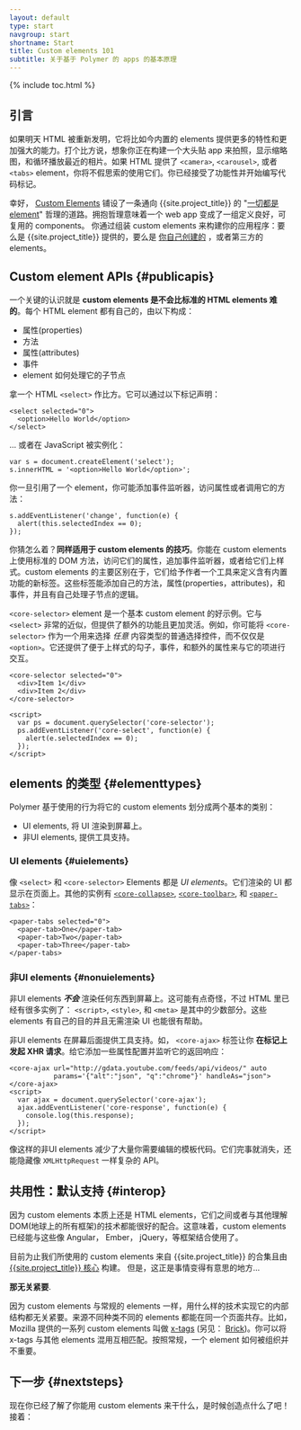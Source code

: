 ```yaml
---
layout: default
type: start
navgroup: start
shortname: Start
title: Custom elements 101
subtitle: 关于基于 Polymer 的 apps 的基本原理
---
```


{% include toc.html %}

## 引言

如果明天 HTML 被重新发明，它将比如今内置的 elements 提供更多的特性和更加强大的能力。打个比方说，想象你正在构建一个大头贴 app 来拍照，显示缩略图，和循环播放最近的相片。如果 HTML 提供了 `<camera>`, `<carousel>`, 或者 `<tabs>` element，你将不假思索的使用它们。你已经接受了功能性并开始编写代码标记。


幸好， [Custom Elements](/platform/custom-elements.html) 铺设了一条通向 {{site.project_title}} 的 "[一切都是 element](/docs/start/everything.html#everythingis)" 哲理的道路。拥抱哲理意味着一个 web app 变成了一组定义良好，可复用的 components。
你通过组装 custom elements 来构建你的应用程序：要么是 {{site.project_title}} 提供的，要么是 [你自己创建的](/docs/start/creatingelements.html) ，或者第三方的 elements。

## Custom element APIs {#publicapis}

一个关键的认识就是 **custom elements 是不会比标准的 HTML elements 难的**。每个 HTML  element 都有自己的，由以下构成：

- 属性(properties)
- 方法
- 属性(attributes)
- 事件
- element 如何处理它的子节点

拿一个 HTML `<select>` 作比方。它可以通过以下标记声明：

    <select selected="0">
      <option>Hello World</option>
    </select>

… 或者在 JavaScript 被实例化：

    var s = document.createElement('select');
    s.innerHTML = '<option>Hello World</option>';

你一旦引用了一个 element，你可能添加事件监听器，访问属性或者调用它的方法：

    s.addEventListener('change', function(e) {
      alert(this.selectedIndex == 0);
    });

你猜怎么着？**同样适用于 custom elements 的技巧**。你能在 custom elements 上使用标准的 DOM 方法，访问它们的属性，追加事件监听器，或者给它们上样式。custom elements 的主要区别在于，它们给予作者一个工具来定义含有内置功能的新标签。这些标签能添加自己的方法，属性(properties，attributes)，和事件，并且有自己处理子节点的逻辑。

`<core-selector>` element 是一个基本 custom element 的好示例。它与 `<select>` 非常的近似，但提供了额外的功能且更加灵活。例如，你可能将 `<core-selector>` 作为一个用来选择 _任意_ 内容类型的普通选择控件，而不仅仅是 `<option>`。它还提供了便于上样式的勾子，事件，和额外的属性来与它的项进行交互。

    <core-selector selected="0">
      <div>Item 1</div>
      <div>Item 2</div>
    </core-selector>

    <script>
      var ps = document.querySelector('core-selector');
      ps.addEventListener('core-select', function(e) {
        alert(e.selectedIndex == 0);
      });
    </script>

## elements 的类型 {#elementtypes}

Polymer 基于使用的行为将它的 custom  elements 划分成两个基本的类别：

- UI elements, 将 UI 渲染到屏幕上。
- 非UI elements, 提供工具支持。 

###  UI elements {#uielements}

像 `<select>` 和 `<core-selector>` Elements 都是 _UI elements_。它们渲染的 UI 都显示在页面上。其他的实例有 [`<core-collapse>`](/components/core-docs/index.html#core-collapse), [`<core-toolbar>`](/components/core-docs/index.html#core-toolbar), 和 [`<paper-tabs>`](/components/paper-docs/index.html#paper-tabs)：

    <paper-tabs selected="0">
      <paper-tab>One</paper-tab>
      <paper-tab>Two</paper-tab>
      <paper-tab>Three</paper-tab>
    </paper-tabs>

<!-- 
<iframe src="/components/paper-tabs/demo.html" style="border:none;height:80px;width:100%;"></iframe> -->

### 非UI elements {#nonuielements}

非UI elements _**不会**_ 渲染任何东西到屏幕上。这可能有点奇怪，不过 HTML 里已经有很多实例了： `<script>`, `<style>`, 和 `<meta>` 是其中的少数部分。这些 elements 有自己的目的并且无需渲染 UI 也能很有帮助。

非UI elements 在屏幕后面提供工具支持。如， `<core-ajax>` 标签让你 **在标记上发起 XHR 请求**。给它添加一些属性配置并监听它的返回响应：

    <core-ajax url="http://gdata.youtube.com/feeds/api/videos/" auto
               params='{"alt":"json", "q":"chrome"}' handleAs="json"></core-ajax>
    <script>
      var ajax = document.querySelector('core-ajax');
      ajax.addEventListener('core-response', function(e) {
        console.log(this.response);
      });
    </script>

像这样的非UI elements 减少了大量你需要编辑的模板代码。它们完事就消失，还能隐藏像 `XMLHttpRequest` 一样复杂的 API。

## 共用性：默认支持 {#interop}

因为 custom elements 本质上还是 HTML elements，它们之间或者与其他理解 DOM(地球上的所有框架)的技术都能很好的配合。这意味着，custom elements 已经能与这些像 Angular， Ember， jQuery，等框架结合使用了。


目前为止我们所使用的 custom elements 来自 {{site.project_title}} 的合集且由 [{{site.project_title}} 核心](/docs/polymer/polymer.html) 构建。 
但是，这正是事情变得有意思的地方...

**那无关紧要**.

因为 custom elements 与常规的 elements 一样，用什么样的技术实现它的内部结构都无关紧要。来源不同种类不同的 elements 都能在同一个页面共存。比如，Mozilla 提供的一系列  custom elements 叫做 [x-tags](http://x-tags.org/) (另见： [Brick](http://mozilla.github.io/brick/))。你可以将  x-tags 与其他 elements 混用互相匹配。按照常规，一个 element 如何被组织并不重要。

## 下一步 {#nextsteps}

现在你已经了解了你能用 custom elements 来干什么，是时候创造点什么了吧！接着：

<a href="/docs/start/usingelements.html">
  <paper-button icon="arrow-forward" label="使用 elements" raisedButton></paper-button>
</a>
